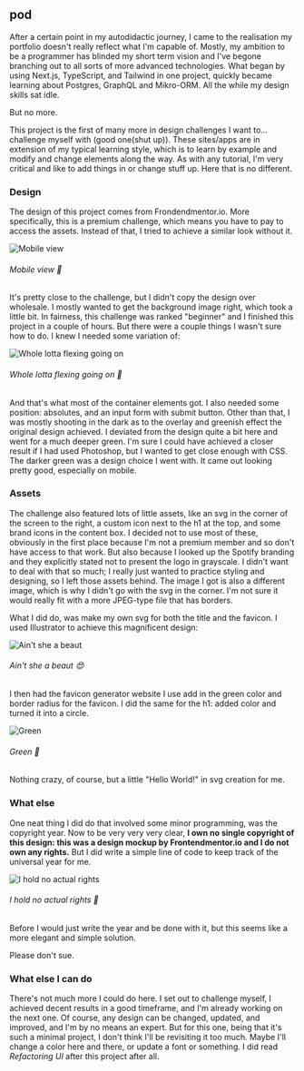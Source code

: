 ## pod

After a certain point in my autodidactic journey, I came to the realisation my portfolio doesn't really reflect what I'm capable of. Mostly, my ambition to be a programmer has blinded my short term vision and I've begone branching out to all sorts of more advanced technologies. What began by using Next.js, TypeScript, and Tailwind in one project, quickly became learning about Postgres, GraphQL and Mikro-ORM. All the while my design skills sat idle.

But no more.

This project is the first of many more in design challenges I want to... challenge myself with (good one(shut up)). These sites/apps are in extension of my typical learning style, which is to learn by example and modify and change elements along the way. As with any tutorial, I'm very critical and like to add things in or change stuff up. Here that is no different.

### Design

The design of this project comes from Frondendmentor.io. More specifically, this is a premium challenge, which means you have to pay to access the assets. Instead of that, I tried to achieve a similar look without it.

![Mobile view](https://user-images.githubusercontent.com/54646908/106107870-c1631300-6147-11eb-8aac-30d6acc9e3d3.png)
###### Mobile view :iphone:

It's pretty close to the challenge, but I didn't copy the design over wholesale. I mostly wanted to get the background image right, which took a little bit. In fairness, this challenge was ranked "beginner" and I finished this project in a couple of hours. But there were a couple things I wasn't sure how to do. I knew I needed some variation of: 

![Whole lotta flexing going on](https://user-images.githubusercontent.com/54646908/106106753-4c430e00-6146-11eb-92f8-b693e1f58b72.png)
###### Whole lotta flexing going on :muscle:

And that's what most of the container elements got. I also needed some position: absolutes, and an input form with submit button. Other than that, I was mostly shooting in the dark as to the overlay and greenish effect the original design achieved. I deviated from the design quite a bit here and went for a much deeper green. I'm sure I could have achieved a closer result if I had used Photoshop, but I wanted to get close enough with CSS. The darker green was a design choice I went with. It came out looking pretty good, especially on mobile.


### Assets

The challenge also featured lots of little assets, like an svg in the corner of the screen to the right, a custom icon next to the h1 at the top, and some brand icons in the content box. I decided not to use most of these, obviously in the first place because I'm not a premium member and so don't have access to that work. But also because I looked up the Spotify branding and they explicitly stated not to present the logo in grayscale. I didn't want to deal with that so much; I really just wanted to practice styling and designing, so I left those assets behind. The image I got is also a different image, which is why I didn't go with the svg in the corner. I'm not sure it would really fit with a more JPEG-type file that has borders. 

What I did do, was make my own svg for both the title and the favicon. I used Illustrator to achieve this magnificent design:

![Ain't she a beaut](https://user-images.githubusercontent.com/54646908/106106770-5238ef00-6146-11eb-94e5-0af639c2a73c.png)
###### Ain't she a beaut :heart_eyes:

I then had the favicon generator website I use add in the green color and border radius for the favicon. I did the same for the h1: added color and turned it into a circle.

![Green](https://user-images.githubusercontent.com/54646908/106106748-49e0b400-6146-11eb-97d8-ee78532ceed4.png)
###### Green :green_heart:

Nothing crazy, of course, but a little "Hello World!" in svg creation for me.

### What else

One neat thing I did do that involved some minor programming, was the copyright year. Now to be very very very clear, <b>I own no single copyright of this design: this was a design mockup by Frontendmentor.io and I do not own any rights.</b> But I did write a simple line of code to keep track of the universal year for me. 

![I hold no actual rights](https://user-images.githubusercontent.com/54646908/106106751-4baa7780-6146-11eb-8236-5241bebcd919.png)
###### I hold no actual rights :open_file_folder:

Before I would just write the year and be done with it, but this seems like a more elegant and simple solution. 

Please don't sue.

### What else I can do

There's not much more I could do here. I set out to challenge myself, I achieved decent results in a good timeframe, and I'm already working on the next one. Of course, any design can be changed, updated, and improved, and I'm by no means an expert. But for this one, being that it's such a minimal project, I don't think I'll be revisiting it too much. Maybe I'll change a color here and there, or update a font or something. I did read <i>Refactoring UI</i> after this project after all.
